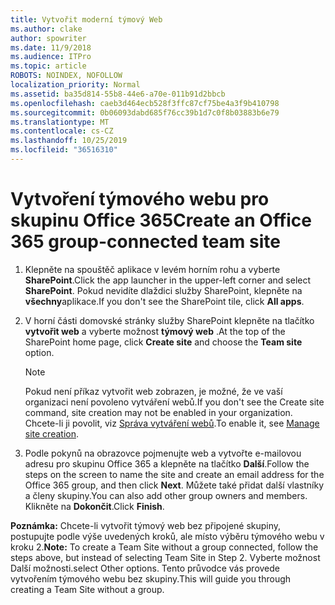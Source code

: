 ```yaml
---
title: Vytvořit moderní týmový Web
ms.author: clake
author: spowriter
ms.date: 11/9/2018
ms.audience: ITPro
ms.topic: article
ROBOTS: NOINDEX, NOFOLLOW
localization_priority: Normal
ms.assetid: ba35d814-55b8-44e6-a70e-011b91d2bbcb
ms.openlocfilehash: caeb3d464ecb528f3ffc87cf75be4a3f9b410798
ms.sourcegitcommit: 0b06093dabd685f76cc39b1d7c0f8b03883b6e79
ms.translationtype: MT
ms.contentlocale: cs-CZ
ms.lasthandoff: 10/25/2019
ms.locfileid: "36516310"
---
```

# <a name="create-an-office-365-group-connected-team-site"></a><span data-ttu-id="4db2e-102">Vytvoření týmového webu pro skupinu Office 365</span><span class="sxs-lookup"><span data-stu-id="4db2e-102">Create an Office 365 group-connected team site</span></span>

1. <span data-ttu-id="4db2e-103">Klepněte na spouštěč aplikace v levém horním rohu a vyberte **SharePoint**.</span><span class="sxs-lookup"><span data-stu-id="4db2e-103">Click the app launcher in the upper-left corner and select **SharePoint**.</span></span> <span data-ttu-id="4db2e-104">Pokud nevidíte dlaždici služby SharePoint, klepněte na **všechny**aplikace.</span><span class="sxs-lookup"><span data-stu-id="4db2e-104">If you don't see the SharePoint tile, click **All apps**.</span></span>
    
2. <span data-ttu-id="4db2e-105">V horní části domovské stránky služby SharePoint klepněte na tlačítko **vytvořit web** a vyberte možnost **týmový web** .</span><span class="sxs-lookup"><span data-stu-id="4db2e-105">At the top of the SharePoint home page, click **Create site** and choose the **Team site** option.</span></span> 
    
    > [!NOTE]
    > <span data-ttu-id="4db2e-106">Pokud není příkaz vytvořit web zobrazen, je možné, že ve vaší organizaci není povoleno vytváření webů.</span><span class="sxs-lookup"><span data-stu-id="4db2e-106">If you don't see the Create site command, site creation may not be enabled in your organization.</span></span> <span data-ttu-id="4db2e-107">Chcete-li ji povolit, viz [Správa vytváření webů](https://go.microsoft.com/fwlink/?linkid=2009644).</span><span class="sxs-lookup"><span data-stu-id="4db2e-107">To enable it, see [Manage site creation](https://go.microsoft.com/fwlink/?linkid=2009644).</span></span> 
  
3. <span data-ttu-id="4db2e-108">Podle pokynů na obrazovce pojmenujte web a vytvořte e-mailovou adresu pro skupinu Office 365 a klepněte na tlačítko **Další**.</span><span class="sxs-lookup"><span data-stu-id="4db2e-108">Follow the steps on the screen to name the site and create an email address for the Office 365 group, and then click **Next**.</span></span> <span data-ttu-id="4db2e-109">Můžete také přidat další vlastníky a členy skupiny.</span><span class="sxs-lookup"><span data-stu-id="4db2e-109">You can also add other group owners and members.</span></span> <span data-ttu-id="4db2e-110">Klikněte na **Dokončit**.</span><span class="sxs-lookup"><span data-stu-id="4db2e-110">Click **Finish**.</span></span>
  
 <span data-ttu-id="4db2e-111">**Poznámka:** Chcete-li vytvořit týmový web bez připojené skupiny, postupujte podle výše uvedených kroků, ale místo výběru týmového webu v kroku 2.</span><span class="sxs-lookup"><span data-stu-id="4db2e-111">**Note:** To create a Team Site without a group connected, follow the steps above, but instead of selecting Team Site in Step 2.</span></span> <span data-ttu-id="4db2e-112">Vyberte možnost Další možnosti.</span><span class="sxs-lookup"><span data-stu-id="4db2e-112">select Other options.</span></span> <span data-ttu-id="4db2e-113">Tento průvodce vás provede vytvořením týmového webu bez skupiny.</span><span class="sxs-lookup"><span data-stu-id="4db2e-113">This will guide you through creating a Team Site without a group.</span></span> 
    


